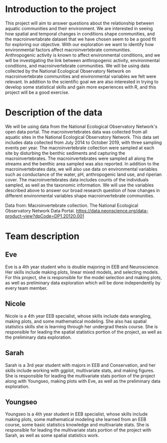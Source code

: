 # Introduction to the project
This project will aim to answer questions about the relationship between aquatic communities and their environment. We are interested in seeing how spatial and temporal changes in conditions shape communities, and the macroinvertabrate dataset that we have chosen seem to be a good fit for exploring our objective. With our exploration we want to identify how environmental factors affect macroinvertebrate communities. Anthropogenic activity is known to affect environmental conditions, and we will be investigating the link between anthropogenic activity, environmental conditions, and macroinvertebrate communities. We will be using data collected by the National Ecological Observatory Network on macroinvertebrate communities and environmental variables we felt were relevant. In addition to the scientific goal we are also interested in trying to develop some statistical skills and gain more experiences with R, and this project will be a good exercise. 

# Description of the data
We will be using data from the National Ecological Observatory Network's open data portal. The macroinvertebrates data was collected from all aquatic sites in the National Ecological Observatory Network. This data set includes data collected from July  2014 to October 2019, with three sampling events per year. The macroinvertebrate collection were sampled at each site by disturbing the benthic sediments and capturing the macroinvertebrates. The macroinvertebrates were sampled all along the streams and the benthic area sampled was also reported. In addition to the macroinvertebrates data, we will also use data on environmental variables such as conductance of the water, pH, anthropogenic land use, and riperian cover. The macroinvertebrates data includes counts of the individuals sampled, as well as the taxonomic information. We will use the variables described above to answer our broad research question of how changes in different environmental variables shape macroinvertebrate communities.

Data from: Macroinvertebrate collection. The National Ecological Observatory Network Data Portal. https://data.neonscience.org/data-product-view?dpCode=DP1.20120.001

# Team description

## Eve
Eve is a 4th year student who is double majoring in EEB and Neuroscience. Her skills include making plots, linear mixed models, and selecting models. For this project, she is responsible for the model selection and making plots, as well as preliminary data exploration which will be done independently by every team member.

## Nicole
Nicole is a 4th year EEB specialist, whose skills include data wrangling, making plots, and some mathematical modeling. She also has spatial statistics skills she is learning through her undergrad thesis course. She is responsible for leading the spatial statistics portion of the project, as well as the preliminary data exploration.

## Sarah
Sarah is a 3rd year student with majors in EEB and Conservation, and her skills include working with ggplot, multivariate stats, and making figures. She is responsible for leading the multivariate stats portion of the project along with Youngseo, making plots with Eve, as well as the preliminary data exploration.

## Youngseo
Youngseo is a 4th year student in EEB specialist, whose skills include making plots, some mathematical modeling she learned from an EEB course, some basic statistics knowledge and multivariate stats. She is responsible for leading the multivariate stats portion of the project with Sarah, as well as some spatial statistics work.
